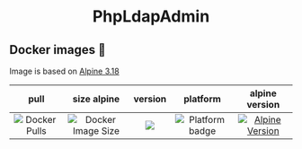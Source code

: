 <h1 align="center">PhpLdapAdmin</h1>

## Docker images 🐋

Image is based on [Alpine 3.18](https://hub.docker.com/repository/docker/johann8/phpldapadmin/general)

| pull | size alpine | version | platform | alpine version |
|:---------------------------------:|:--------------------------------:|:----------------------------------:|:--------------------------------:|:--------------------------------:|
| ![Docker Pulls](https://img.shields.io/docker/pulls/johann8/phpldapadmin?logo=docker&label=pulls&style=flat-square&color=blue) | ![Docker Image Size](https://img.shields.io/docker/image-size/johann8/phpldapadmin/latest?logo=docker&style=flat-square&color=blue&sort=semver) | [![](https://img.shields.io/docker/v/johann8/phpldapadmin/latest?logo=docker&style=flat-square&color=blue&sort=semver)](https://hub.docker.com/r/johann8/phpldapadmin/tags "Version badge") | ![](https://img.shields.io/badge/platform-amd64-blue "Platform badge") | [![Alpine Version](https://img.shields.io/badge/Alpine%20version-v3.18.0-blue.svg?style=flat-square)](https://alpinelinux.org/) |

